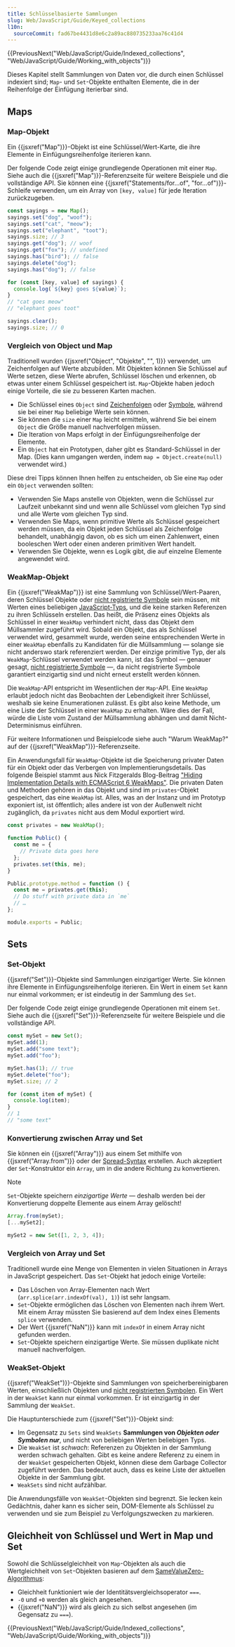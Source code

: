 ```yaml
---
title: Schlüsselbasierte Sammlungen
slug: Web/JavaScript/Guide/Keyed_collections
l10n:
  sourceCommit: fad67be4431d8e6c2a89ac880735233aa76c41d4
---
```


{{PreviousNext("Web/JavaScript/Guide/Indexed_collections", "Web/JavaScript/Guide/Working_with_objects")}}

Dieses Kapitel stellt Sammlungen von Daten vor, die durch einen Schlüssel indexiert sind; `Map`- und `Set`-Objekte enthalten Elemente, die in der Reihenfolge der Einfügung iterierbar sind.

## Maps

### Map-Objekt

Ein {{jsxref("Map")}}-Objekt ist eine Schlüssel/Wert-Karte, die ihre Elemente in Einfügungsreihenfolge iterieren kann.

Der folgende Code zeigt einige grundlegende Operationen mit einer `Map`. Siehe auch die {{jsxref("Map")}}-Referenzseite für weitere Beispiele und die vollständige API. Sie können eine {{jsxref("Statements/for...of", "for...of")}}-Schleife verwenden, um ein Array von `[key, value]` für jede Iteration zurückzugeben.

```js
const sayings = new Map();
sayings.set("dog", "woof");
sayings.set("cat", "meow");
sayings.set("elephant", "toot");
sayings.size; // 3
sayings.get("dog"); // woof
sayings.get("fox"); // undefined
sayings.has("bird"); // false
sayings.delete("dog");
sayings.has("dog"); // false

for (const [key, value] of sayings) {
  console.log(`${key} goes ${value}`);
}
// "cat goes meow"
// "elephant goes toot"

sayings.clear();
sayings.size; // 0
```

### Vergleich von Object und Map

Traditionell wurden {{jsxref("Object", "Objekte", "", 1)}} verwendet, um Zeichenfolgen auf Werte abzubilden. Mit Objekten können Sie Schlüssel auf Werte setzen, diese Werte abrufen, Schlüssel löschen und erkennen, ob etwas unter einem Schlüssel gespeichert ist. `Map`-Objekte haben jedoch einige Vorteile, die sie zu besseren Karten machen.

- Die Schlüssel eines `Object` sind [Zeichenfolgen](/de/docs/Web/JavaScript/Reference/Global_Objects/String) oder [Symbole](/de/docs/Web/JavaScript/Reference/Global_Objects/Symbol), während sie bei einer `Map` beliebige Werte sein können.
- Sie können die `size` einer `Map` leicht ermitteln, während Sie bei einem `Object` die Größe manuell nachverfolgen müssen.
- Die Iteration von Maps erfolgt in der Einfügungsreihenfolge der Elemente.
- Ein `Object` hat ein Prototypen, daher gibt es Standard-Schlüssel in der Map. (Dies kann umgangen werden, indem `map = Object.create(null)` verwendet wird.)

Diese drei Tipps können Ihnen helfen zu entscheiden, ob Sie eine `Map` oder ein `Object` verwenden sollten:

- Verwenden Sie Maps anstelle von Objekten, wenn die Schlüssel zur Laufzeit unbekannt sind und wenn alle Schlüssel vom gleichen Typ sind und alle Werte vom gleichen Typ sind.
- Verwenden Sie Maps, wenn primitive Werte als Schlüssel gespeichert werden müssen, da ein Objekt jeden Schlüssel als Zeichenfolge behandelt, unabhängig davon, ob es sich um einen Zahlenwert, einen booleschen Wert oder einen anderen primitiven Wert handelt.
- Verwenden Sie Objekte, wenn es Logik gibt, die auf einzelne Elemente angewendet wird.

### WeakMap-Objekt

Ein {{jsxref("WeakMap")}} ist eine Sammlung von Schlüssel/Wert-Paaren, deren Schlüssel Objekte oder [nicht registrierte Symbole](/de/docs/Web/JavaScript/Reference/Global_Objects/Symbol#shared_symbols_in_the_global_symbol_registry) sein müssen, mit Werten eines beliebigen [JavaScript-Typs](/de/docs/Web/JavaScript/Guide/Data_structures), und die keine starken Referenzen zu ihren Schlüsseln erstellen. Das heißt, die Präsenz eines Objekts als Schlüssel in einer `WeakMap` verhindert nicht, dass das Objekt dem Müllsammler zugeführt wird. Sobald ein Objekt, das als Schlüssel verwendet wird, gesammelt wurde, werden seine entsprechenden Werte in einer `WeakMap` ebenfalls zu Kandidaten für die Müllsammlung — solange sie nicht anderswo stark referenziert werden. Der einzige primitive Typ, der als `WeakMap`-Schlüssel verwendet werden kann, ist das Symbol — genauer gesagt, [nicht registrierte Symbole](/de/docs/Web/JavaScript/Reference/Global_Objects/Symbol#shared_symbols_in_the_global_symbol_registry) —, da nicht registrierte Symbole garantiert einzigartig sind und nicht erneut erstellt werden können.

Die `WeakMap`-API entspricht im Wesentlichen der `Map`-API. Eine `WeakMap` erlaubt jedoch nicht das Beobachten der Lebendigkeit ihrer Schlüssel, weshalb sie keine Enumerationen zulässt. Es gibt also keine Methode, um eine Liste der Schlüssel in einer `WeakMap` zu erhalten. Wäre dies der Fall, würde die Liste vom Zustand der Müllsammlung abhängen und damit Nicht-Determinismus einführen.

Für weitere Informationen und Beispielcode siehe auch "Warum WeakMap?" auf der {{jsxref("WeakMap")}}-Referenzseite.

Ein Anwendungsfall für `WeakMap`-Objekte ist die Speicherung privater Daten für ein Objekt oder das Verbergen von Implementierungsdetails. Das folgende Beispiel stammt aus Nick Fitzgeralds Blog-Beitrag ["Hiding Implementation Details with ECMAScript 6 WeakMaps"](https://fitzgen.com/2014/01/13/hiding-implementation-details-with-e6-weakmaps.html). Die privaten Daten und Methoden gehören in das Objekt und sind im `privates`-Objekt gespeichert, das eine `WeakMap` ist. Alles, was an der Instanz und im Prototyp exponiert ist, ist öffentlich; alles andere ist von der Außenwelt nicht zugänglich, da `privates` nicht aus dem Modul exportiert wird.

```js
const privates = new WeakMap();

function Public() {
  const me = {
    // Private data goes here
  };
  privates.set(this, me);
}

Public.prototype.method = function () {
  const me = privates.get(this);
  // Do stuff with private data in `me`
  // …
};

module.exports = Public;
```

## Sets

### Set-Objekt

{{jsxref("Set")}}-Objekte sind Sammlungen einzigartiger Werte. Sie können ihre Elemente in Einfügungsreihenfolge iterieren. Ein Wert in einem `Set` kann nur einmal vorkommen; er ist eindeutig in der Sammlung des `Set`.

Der folgende Code zeigt einige grundlegende Operationen mit einem `Set`. Siehe auch die {{jsxref("Set")}}-Referenzseite für weitere Beispiele und die vollständige API.

```js
const mySet = new Set();
mySet.add(1);
mySet.add("some text");
mySet.add("foo");

mySet.has(1); // true
mySet.delete("foo");
mySet.size; // 2

for (const item of mySet) {
  console.log(item);
}
// 1
// "some text"
```

### Konvertierung zwischen Array und Set

Sie können ein {{jsxref("Array")}} aus einem Set mithilfe von {{jsxref("Array.from")}} oder der [Spread-Syntax](/de/docs/Web/JavaScript/Reference/Operators/Spread_syntax) erstellen. Auch akzeptiert der `Set`-Konstruktor ein `Array`, um in die andere Richtung zu konvertieren.

> [!NOTE]
> `Set`-Objekte speichern _einzigartige Werte_ — deshalb werden bei der Konvertierung doppelte Elemente aus einem Array gelöscht!

```js
Array.from(mySet);
[...mySet2];

mySet2 = new Set([1, 2, 3, 4]);
```

### Vergleich von Array und Set

Traditionell wurde eine Menge von Elementen in vielen Situationen in Arrays in JavaScript gespeichert. Das `Set`-Objekt hat jedoch einige Vorteile:

- Das Löschen von Array-Elementen nach Wert (`arr.splice(arr.indexOf(val), 1)`) ist sehr langsam.
- `Set`-Objekte ermöglichen das Löschen von Elementen nach ihrem Wert. Mit einem Array müssten Sie basierend auf dem Index eines Elements `splice` verwenden.
- Der Wert {{jsxref("NaN")}} kann mit `indexOf` in einem Array nicht gefunden werden.
- `Set`-Objekte speichern einzigartige Werte. Sie müssen duplikate nicht manuell nachverfolgen.

### WeakSet-Objekt

{{jsxref("WeakSet")}}-Objekte sind Sammlungen von speicherbereinigbaren Werten, einschließlich Objekten und [nicht registrierten Symbolen](/de/docs/Web/JavaScript/Reference/Global_Objects/Symbol#shared_symbols_in_the_global_symbol_registry). Ein Wert in der `WeakSet` kann nur einmal vorkommen. Er ist einzigartig in der Sammlung der `WeakSet`.

Die Hauptunterschiede zum {{jsxref("Set")}}-Objekt sind:

- Im Gegensatz zu `Sets` sind `WeakSets` **Sammlungen von _Objekten oder Symbolen nur_**, und nicht von beliebigen Werten beliebigen Typs.
- Die `WeakSet` ist _schwach_: Referenzen zu Objekten in der Sammlung werden schwach gehalten. Gibt es keine andere Referenz zu einem in der `WeakSet` gespeicherten Objekt, können diese dem Garbage Collector zugeführt werden. Das bedeutet auch, dass es keine Liste der aktuellen Objekte in der Sammlung gibt.
- `WeakSets` sind nicht aufzählbar.

Die Anwendungsfälle von `WeakSet`-Objekten sind begrenzt. Sie lecken kein Gedächtnis, daher kann es sicher sein, DOM-Elemente als Schlüssel zu verwenden und sie zum Beispiel zu Verfolgungszwecken zu markieren.

## Gleichheit von Schlüssel und Wert in Map und Set

Sowohl die Schlüsselgleichheit von `Map`-Objekten als auch die Wertgleichheit von `Set`-Objekten basieren auf dem [SameValueZero-Algorithmus](/de/docs/Web/JavaScript/Guide/Equality_comparisons_and_sameness#same-value-zero_equality):

- Gleichheit funktioniert wie der Identitätsvergleichsoperator `===`.
- `-0` und `+0` werden als gleich angesehen.
- {{jsxref("NaN")}} wird als gleich zu sich selbst angesehen (im Gegensatz zu `===`).

{{PreviousNext("Web/JavaScript/Guide/Indexed_collections", "Web/JavaScript/Guide/Working_with_objects")}}
